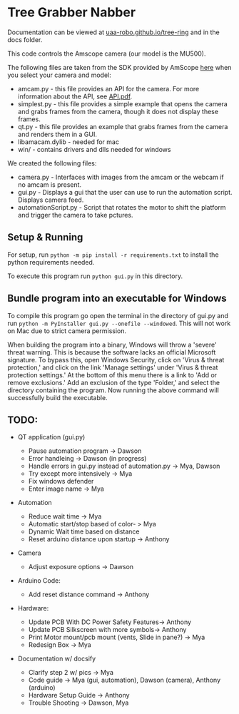 # Tree Grabber Nabber

Documentation can be viewed at [uaa-robo.github.io/tree-ring](https://uaa-robo.github.io/tree-ring/) and in the docs folder.

This code controls the Amscope camera (our model is the MU500).

The following files are taken from the SDK provided by AmScope [here](https://amscope.com/pages/software-downloads) when you select your camera and model:
* amcam.py - this file provides an API for the camera. For more information about the API, see [API.pdf](API.pdf).
* simplest.py - this file provides a simple example that opens the camera and grabs frames from the camera, though it does not display these frames.
* qt.py - this file provides an example that grabs frames from the camera and renders them in a GUI.
* libamacam.dylib - needed for mac
* win/ - contains drivers and dlls needed for windows

We created the following files:
* camera.py - Interfaces with images from the amcam or the webcam if no amcam is present.
* gui.py - Displays a gui that the user can use to run the automation script. Displays camera feed.
* automationScript.py -  Script that rotates the motor to shift the platform and trigger the camera to take pctures.


## Setup & Running
For setup, run `python -m pip install -r requirements.txt` to install the python requirements needed.

To execute this program run `python gui.py` in this directory.

## Bundle program into an executable for Windows
To compile this program go open the terminal in the directory of gui.py and run `python -m PyInstaller gui.py --onefile --windowed`. This will not work on Mac due to strict camera permission.

When building the program into a binary, Windows will throw a 'severe' threat warning. This is
because the software lacks an official Microsoft signature. To bypass this, open Windows Security,
click on 'Virus & threat protection,' and click on the link 'Manage settings' under 'Virus & threat
protection settings.' At the bottom of this menu there is a link to 'Add or remove exclusions.'
Add an exclusion of the type 'Folder,' and select the directory containing the program. Now running
the above command will successfully build the executable.

## TODO:
- QT application (gui.py)
    - Pause automation program  -> Dawson 
    - Error handleing -> Dawson (in progress)
    - Handle errors in gui.py instead of automation.py -> Mya, Dawson 
    - Try except more intensively -> Mya 
    - Fix windows defender
    - Enter image name -> Mya 

- Automation
    - Reduce wait time -> Mya
    - Automatic start/stop based of color- > Mya
    - Dynamic Wait time based on distance
    - Reset arduino distance upon startup -> Anthony

- Camera
    - Adjust exposure options   -> Dawson

- Arduino Code:
    - Add reset distance command -> Anthony

- Hardware:
    - Update PCB With DC Power Safety Features-> Anthony
    - Update PCB Silkscreen with more symbols-> Anthony
    - Print Motor mount/pcb mount  (vents, Slide in pane?) -> Mya
    - Redesign Box -> Mya

- Documentation w/ docsify
    - Clarify step 2 w/ pics -> Mya 
    - Code guide -> Mya (gui, automation), Dawson (camera), Anthony (arduino)
    - Hardware Setup Guide -> Anthony
    - Trouble Shooting -> Dawson, Mya
